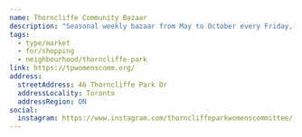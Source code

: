 ```yaml
---
name: Thorncliffe Community Bazaar
description: "Seasonal weekly bazaar from May to October every Friday, operated by Thorncliffe Park Women's Committee."
tags:
  - type/market
  - for/shopping
  - neighbourhood/thorncliffe-park
link: https://tpwomenscomm.org/
address:
  streetAddress: 46 Thorncliffe Park Dr
  addressLocality: Toronto
  addressRegion: ON
social:
  instagram: https://www.instagram.com/thorncliffeparkwomenscommittee/
---
```

